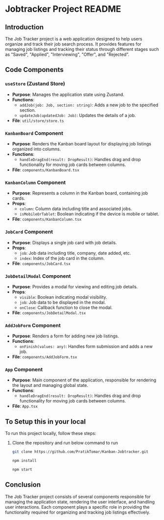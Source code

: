 # Jobtracker Project README

## Introduction

The Job Tracker project is a web application designed to help users organize and track their job search process. It provides features for managing job listings and tracking their status through different stages such as "Saved", "Applied", "Interviewing", "Offer", and "Rejected".

## Code Components

### `useStore` (Zustand Store)

- **Purpose**: Manages the application state using Zustand.
- **Functions**:
  - `addJob(job: Job, section: string)`: Adds a new job to the specified section.
  - `updateJob(updatedJob: Job)`: Updates the details of a job.
- **File**: `util/store/store.ts`

### `KanbanBoard` Component

- **Purpose**: Renders the Kanban board layout for displaying job listings organized into columns.
- **Functions**:
  - `handleDragEnd(result: DropResult)`: Handles drag and drop functionality for moving job cards between columns.
- **File**: `components/KanbanBoard.tsx`

### `KanbanColumn` Component

- **Purpose**: Represents a column in the Kanban board, containing job cards.
- **Props**:
  - `column`: Column data including title and associated jobs.
  - `isMobileOrTablet`: Boolean indicating if the device is mobile or tablet.
- **File**: `components/KanbanColumn.tsx`

### `JobCard` Component

- **Purpose**: Displays a single job card with job details.
- **Props**:
  - `job`: Job data including title, company, date added, etc.
  - `index`: Index of the job card in the column.
- **File**: `components/JobCard.tsx`

### `JobDetailModal` Component

- **Purpose**: Provides a modal for viewing and editing job details.
- **Props**:
  - `visible`: Boolean indicating modal visibility.
  - `job`: Job data to be displayed in the modal.
  - `onClose`: Callback function to close the modal.
- **File**: `components/JobDetailModal.tsx`

### `AddJobForm` Component

- **Purpose**: Renders a form for adding new job listings.
- **Functions**:
  - `onFinish(values: any)`: Handles form submission and adds a new job.
- **File**: `components/AddJobForm.tsx`

### `App` Component

- **Purpose**: Main component of the application, responsible for rendering the layout and managing global state.
- **Functions**:
  - `handleDragEnd(result: DropResult)`: Handles drag and drop functionality for moving job cards between columns.
- **File**: `App.tsx`

## To Setup this in your local

To run this project locally, follow these steps:

1. Clone the repository and run below command to run

   ```bash
   git clone https://github.com/PratikTomar/Kanban-Jobtracker.git

   npm install

   npm start
   ```

## Conclusion

The Job Tracker project consists of several components responsible for managing the application state, rendering the user interface, and handling user interactions. Each component plays a specific role in providing the functionality required for organizing and tracking job listings effectively.
